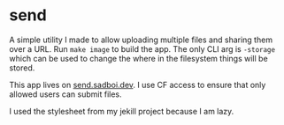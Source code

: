 # send

A simple utility I made to allow uploading multiple files and sharing them over a URL. Run `make image` to build the app. The only CLI arg is `-storage` which can be used to change the where in the filesystem things will be stored.

This app lives on [send.sadboi.dev](https://send.sadboi.dev). I use CF access to ensure that only allowed users can submit files.

I used the stylesheet from my jekill project because I am lazy.